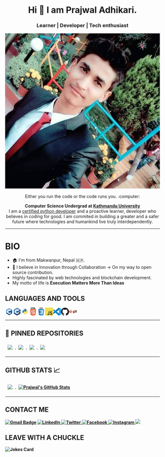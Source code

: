 <h1 align = "center"> Hi 👋 I am Prajwal Adhikari. </h1>
<h3 align = "center"> Learner | Developer | Tech enthusiast </h3>

<p align="center">
  <img src="https://github.com/Prajwal-Adhikari/Prajwal-Adhikari/blob/main/pp.jpg">
</p>


</a> </p>
<p align="center">Either you run the code or the code runs you. :computer: </p>

<p align="center"><b>Computer Science Undergrad at <a href="https://ku.edu.np/"> Kathmandu University </a></b | Class of 2020><br />I am a <a href="https://www.coursera.org/account/accomplishments/certificate/H53CEXLJSL45" target="_blank"> certified python developer</a> and a proactive learner, developer who believes in coding for good. I am commited in building a greater and a safer future where technologies and humankind live truly interdependently.  </p>

---
# BIO
- 🏠 I'm from Makwanpur, Nepal 🇳🇵.
- 🙌 I believe in Innovation through Collaboration -> On my way to open source contribution.
- Highly fascinated by web technologies and blockchain development.
- My motto of life is <b>Execution Matters More Than Ideas <b>
<!-- # CONNECT WITH ME
[![Linkedin Badge](https://img.shields.io/badge/-Prajwal Adhikari-blue?style=square&logo=Linkedin&logoColor=white&link=https://www.linkedin.com/in/Prajwal Adhikari)](https://www.linkedin.com/in/prajwal-adhikari-9026381a6/)
[![Twitter Badge](https://img.shields.io/badge/%40Prajwal__PRZ-https%3A%2F%2Ftwitter.com%2FPrajwal__PRZ-blue)](https://twitter.com/Prajwal__PRZ/)
[![Twitter Badge](https://img.shields.io/badge/-prashantstha315-red?style=square&logo=instagram&logoColor=white&link=https://instagram.com/Prashantstha315)](https://www.instagram.com/prashantstha315/)
[![Facebook Badge](https://img.shields.io/badge/-Shrestha_Prashant_Newar-blue?style=square&logo=Facebook&logoColor=white&link=https://facebook.com/shresthaprashantnewar)](https://www.facebook.com/james.shrestha.96155/)
[![Gmail Badge](https://img.shields.io/badge/prashantstha1110@gmail.com-white?style=square&logo=Gmail&logoColor=&link=mailto:prashantstha1110@gmail.com)](mailto:prashantstha1110@gmail.com)
 -->
  
  

## LANGUAGES AND TOOLS

<img align="left" alt="C" width="26px" src="https://raw.githubusercontent.com/github/explore/78df643247d429f6cc873026c0622819ad797942/topics/c/c.png" />
<img align="left" alt="CPP" width="26px" src="https://raw.githubusercontent.com/github/explore/78df643247d429f6cc873026c0622819ad797942/topics/cpp/cpp.png" />
<img align="left" alt="Python" width="26px" src="https://raw.githubusercontent.com/github/explore/78df643247d429f6cc873026c0622819ad797942/topics/python/python.png" />
<img align="left" alt="HTML5" width="26px" src="https://raw.githubusercontent.com/github/explore/80688e429a7d4ef2fca1e82350fe8e3517d3494d/topics/html/html.png"/>
<img align="left" alt="CSS3" width="26px" src="https://raw.githubusercontent.com/github/explore/78df643247d429f6cc873026c0622819ad797942/topics/css/css.png"/>
<img align="left" alt="JS" width="26px" src="https://raw.githubusercontent.com/github/explore/78df643247d429f6cc873026c0622819ad797942/topics/javascript/javascript.png"/>  
<img align="left" alt="Visual Studio Code" width="26px" src="https://raw.githubusercontent.com/github/explore/80688e429a7d4ef2fca1e82350fe8e3517d3494d/topics/visual-studio-code/visual-studio-code.png" />
<img align="left" alt="GitHub" width="26px" src="https://raw.githubusercontent.com/github/explore/78df643247d429f6cc873026c0622819ad797942/topics/github/github.png" />
<img align="center" alt="Git" width="26px" src="https://raw.githubusercontent.com/github/explore/80688e429a7d4ef2fca1e82350fe8e3517d3494d/topics/git/git.png" />

---

## 📌 PINNED REPOSITORIES  
  
<a href="https://github.com/Prajwal-Adhikari/Unilife">
  <img align="center" style="margin:0.5rem" src="https://github-readme-stats.vercel.app/api/pin/?username=Prajwal-Adhikari&repo=Unilife&theme=tokyonight" />
</a>
<a href="https://github.com/Prajwal-Adhikari/BernoulliEquation">
  <img align="center" style="margin:0.5rem" src="https://github-readme-stats.vercel.app/api/pin/?username=Prajwal-Adhikari&repo=BernoulliEquation&theme=tokyonight" />
</a>
<a href="https://github.com/Prajwal-Adhikari/GPA-CALCULATOR">
  <img align="center" style="margin:0.5rem" src="https://github-readme-stats.vercel.app/api/pin/?username=Prajwal-Adhikari&repo=GPA-CALCULATOR&theme=tokyonight" />
</a>
<a href="https://github.com/Prajwal-Adhikari/Solidity">
  <img align="center" style="margin:0.5rem" src="https://github-readme-stats.vercel.app/api/pin/?username=Prajwal-Adhikari&repo=Solidity&theme=tokyonight" />
</a>
<br />
  
---
  
## GITHUB STATS 📈
 
<a href="https://github.com/Prajwal-Adhikari">
  <img align="center" style="margin:0.5rem" src="https://github-readme-stats.vercel.app/api/top-langs/?username=Prajwal-Adhikari&theme=tokyonight" />
</a>

<a href="https://github.com/Prajwal-Adhikari">
  <img align="center" style="margin:0.5rem" src="https://github-readme-stats.vercel.app/api?username=Prajwal-Adhikari&show_icons=true&line_height=40&count_private=true&theme=tokyonight" alt="Prajwal's GitHub Stats" />
</a>

---

## CONTACT ME

<!-- ![Gmail](https://img.shields.io/badge/Gmail-D14836?style=for-the-badge&logo=gmail&logoColor=white) -->
[![Gmail Badge](https://img.shields.io/badge/Gmail-white?style=for-the-badge&logo=Gmail&logoColor=&link=mailto:prazolppp@gmail.com)](mailto:prazolppp@gmail.com)
<a href = "https://www.linkedin.com/in/prajwal-adhikari-9026381a6/">
![LinkedIn](https://img.shields.io/badge/linkedin-%230077B5.svg?style=for-the-badge&logo=linkedin&logoColor=white)
</a>
<a href = "https://twitter.com/Prajwal_PRZ">
![Twitter](https://img.shields.io/badge/@Prajwal_PRZ-%231DA1F2.svg?style=for-the-badge&logo=Twitter&logoColor=white)
</a>
<a href = "https://www.facebook.com/prajjwal.adhikari.31">
![Facebook](https://img.shields.io/badge/Facebook-%231877F2.svg?style=for-the-badge&logo=Facebook&logoColor=white)
</a>
<a href = "https://www.instagram.com/prazzolprz/">
![Instagram](https://img.shields.io/badge/@prazzolprz-%23E4405F.svg?style=for-the-badge&logo=Instagram&logoColor=white)
</a>
 <a href = "https://github.com/Prajwal-Adhikari">
 <img height="28em" src="https://img.shields.io/github/followers/Prajwal-Adhikari?label=Follow&style=social)](https://github.com/Prajwal-Adhikari">
</a>
<br />
## LEAVE WITH A CHUCKLE
 
<img src="https://readme-jokes.vercel.app/api?hideBorder&theme=cobalt" alt="Jokes Card" />

